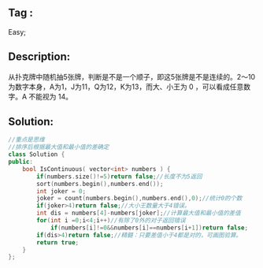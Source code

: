 ## Tag :
Easy;
## Description:
从扑克牌中随机抽5张牌，判断是不是一个顺子，即这5张牌是不是连续的。2～10为数字本身，A为1，J为11，Q为12，K为13，而大、小王为 0 ，可以看成任意数字。A 不能视为 14。

## Solution:
```C++
//重点是思维
//排序后根据最大值和最小值的差确定
class Solution {
public:
    bool IsContinuous( vector<int> numbers ) {
        if(numbers.size()!=5)return false;//长度不为5返回
        sort(numbers.begin(),numbers.end());
        int joker = 0;
        joker = count(numbers.begin(),numbers.end(),0);//统计0的个数
        if(joker>4)return false;//大小王数量大于4错误。
        int dis = numbers[4]-numbers[joker];//计算最大值和最小值的差值
        for(int i =0;i<4;i++)//有除了0外的对子返回错误
            if(numbers[i]!=0&&numbers[i]==numbers[i+1])return false;
        if(dis>4)return false;//精髓：只要差值小于4都是对的，可画图验算。
        return true;   
    }
};
```
